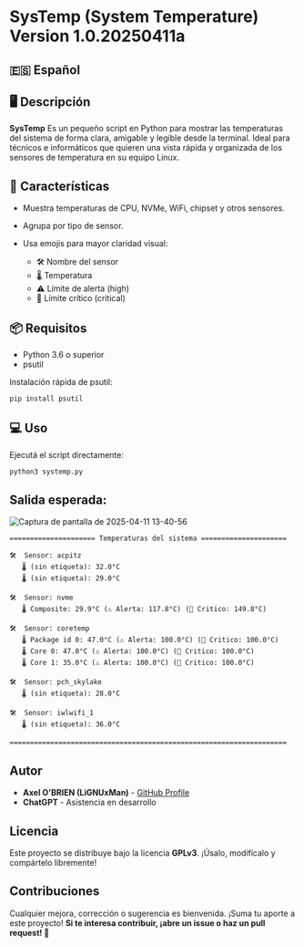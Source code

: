 # SysTemp (System Temperature) Version 1.0.20250411a

## 🇪🇸 Español

## 🖥️ Descripción

 **SysTemp** Es un pequeño script en Python para mostrar las temperaturas del sistema de forma clara, amigable y legible desde la terminal. Ideal para técnicos e informáticos que quieren una vista rápida y organizada de los sensores de temperatura en su equipo Linux.


## 🚀 Características

- Muestra temperaturas de CPU, NVMe, WiFi, chipset y otros sensores.

- Agrupa por tipo de sensor.

- Usa emojis para mayor claridad visual:

   - 🛠️ Nombre del sensor
   - 🌡️ Temperatura
   - ⚠️ Límite de alerta (high)
   - 🚨 Límite crítico (critical)


## 📦 Requisitos

- Python 3.6 o superior
- psutil


Instalación rápida de psutil:
```bash
pip install psutil
```

## 💻 Uso

Ejecutá el script directamente:
```bash
python3 systemp.py
```


## Salida esperada:

![Captura de pantalla de 2025-04-11 13-40-56](https://github.com/user-attachments/assets/dfd08bc1-3eff-4066-9e8a-af73d1b71c54)

```
===================== Temperaturas del sistema =====================

🛠️  Sensor: acpitz
   🌡️ (sin etiqueta): 32.0°C
   🌡️ (sin etiqueta): 29.0°C

🛠️  Sensor: nvme
   🌡️ Composite: 29.9°C (⚠️ Alerta: 117.8°C) (🚨 Critico: 149.8°C)

🛠️  Sensor: coretemp
   🌡️ Package id 0: 47.0°C (⚠️ Alerta: 100.0°C) (🚨 Critico: 100.0°C)
   🌡️ Core 0: 47.0°C (⚠️ Alerta: 100.0°C) (🚨 Critico: 100.0°C)
   🌡️ Core 1: 35.0°C (⚠️ Alerta: 100.0°C) (🚨 Critico: 100.0°C)

🛠️  Sensor: pch_skylake
   🌡️ (sin etiqueta): 28.0°C

🛠️  Sensor: iwlwifi_1
   🌡️ (sin etiqueta): 36.0°C

====================================================================
```


## Autor

- **Axel O'BRIEN (LiGNUxMan)** - [GitHub Profile](https://github.com/LiGNUxMan/)
- **ChatGPT** - Asistencia en desarrollo


## Licencia

Este proyecto se distribuye bajo la licencia **GPLv3**. ¡Úsalo, modifícalo y compártelo libremente!


## Contribuciones

Cualquier mejora, corrección o sugerencia es bienvenida. ¡Suma tu aporte a este proyecto!
**Si te interesa contribuir, ¡abre un issue o haz un pull request! 🤝**
